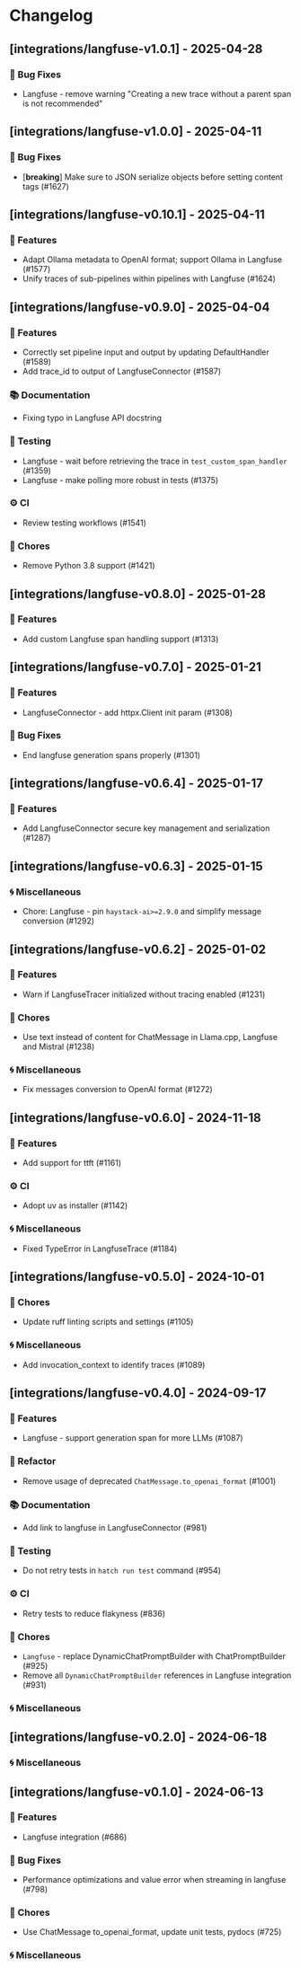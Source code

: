 # Changelog

## [integrations/langfuse-v1.0.1] - 2025-04-28

### 🐛 Bug Fixes

- Langfuse - remove warning "Creating a new trace without a parent span is not recommended"


## [integrations/langfuse-v1.0.0] - 2025-04-11

### 🐛 Bug Fixes

- [**breaking**] Make sure to JSON serialize objects before setting content tags (#1627)


## [integrations/langfuse-v0.10.1] - 2025-04-11

### 🚀 Features

- Adapt Ollama metadata to OpenAI format; support Ollama in Langfuse (#1577)
- Unify traces of sub-pipelines within pipelines with Langfuse (#1624)



## [integrations/langfuse-v0.9.0] - 2025-04-04

### 🚀 Features

- Correctly set pipeline input and output by updating DefaultHandler (#1589)
- Add trace_id to output of LangfuseConnector (#1587)

### 📚 Documentation

- Fixing typo in Langfuse API docstring

### 🧪 Testing

- Langfuse - wait before retrieving the trace in `test_custom_span_handler` (#1359)
- Langfuse - make polling more robust in tests (#1375)

### ⚙️ CI

- Review testing workflows (#1541)

### 🧹 Chores

- Remove Python 3.8 support (#1421)


## [integrations/langfuse-v0.8.0] - 2025-01-28

### 🚀 Features

- Add custom Langfuse span handling support (#1313)


## [integrations/langfuse-v0.7.0] - 2025-01-21

### 🚀 Features

- LangfuseConnector - add httpx.Client init param (#1308)

### 🐛 Bug Fixes

- End langfuse generation spans properly (#1301)


## [integrations/langfuse-v0.6.4] - 2025-01-17

### 🚀 Features

- Add LangfuseConnector secure key management and serialization  (#1287)


## [integrations/langfuse-v0.6.3] - 2025-01-15

### 🌀 Miscellaneous

- Chore: Langfuse - pin `haystack-ai>=2.9.0` and simplify message conversion (#1292)

## [integrations/langfuse-v0.6.2] - 2025-01-02

### 🚀 Features

- Warn if LangfuseTracer initialized without tracing enabled (#1231)

### 🧹 Chores

- Use text instead of content for ChatMessage in Llama.cpp, Langfuse and Mistral (#1238)

### 🌀 Miscellaneous

- Fix messages conversion to OpenAI format (#1272)

## [integrations/langfuse-v0.6.0] - 2024-11-18

### 🚀 Features

- Add support for ttft (#1161)

### ⚙️ CI

- Adopt uv as installer (#1142)

### 🌀 Miscellaneous

- Fixed TypeError in LangfuseTrace (#1184)

## [integrations/langfuse-v0.5.0] - 2024-10-01

### 🧹 Chores

- Update ruff linting scripts and settings (#1105)

### 🌀 Miscellaneous

- Add invocation_context to identify traces (#1089)

## [integrations/langfuse-v0.4.0] - 2024-09-17

### 🚀 Features

- Langfuse - support generation span for more LLMs (#1087)

### 🚜 Refactor

- Remove usage of deprecated `ChatMessage.to_openai_format` (#1001)

### 📚 Documentation

- Add link to langfuse in LangfuseConnector (#981)

### 🧪 Testing

- Do not retry tests in `hatch run test` command (#954)

### ⚙️ CI

- Retry tests to reduce flakyness (#836)

### 🧹 Chores

- `Langfuse` - replace DynamicChatPromptBuilder with ChatPromptBuilder (#925)
- Remove all `DynamicChatPromptBuilder` references in Langfuse integration (#931)

### 🌀 Miscellaneous

## [integrations/langfuse-v0.2.0] - 2024-06-18

### 🌀 Miscellaneous

## [integrations/langfuse-v0.1.0] - 2024-06-13

### 🚀 Features

- Langfuse integration (#686)

### 🐛 Bug Fixes

- Performance optimizations and value error when streaming in langfuse (#798)

### 🧹 Chores

- Use ChatMessage to_openai_format, update unit tests, pydocs (#725)

### 🌀 Miscellaneous

<!-- generated by git-cliff -->
